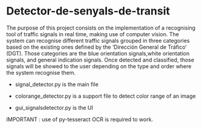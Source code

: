 # Detector-de-senyals-de-transit

The purpose of this project consists on the implementation of a recognising tool of traffic
signals in real time, making use of computer vision. The system can recognise different traffic signals
grouped in three categories based on the existing ones defined by the ’Dirección General de Tráfico’
(DGT). Those categories are the blue orientation signals,white orientation signals, and general
indication signals. Once detected and classified, those signals will be showed to the user depending
on the type and order where the system recognise them.

- signal_detector.py is the main file

- colorange_detector.py is a support file to detect color range of an image

- gui_signalsdetector.py is the UI

IMPORTANT : use of py-tesseract OCR is required to work.

